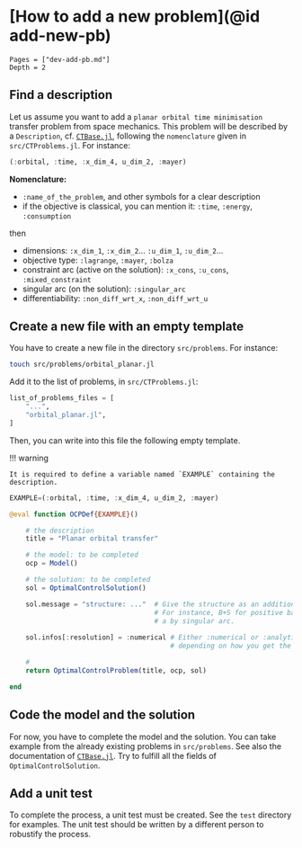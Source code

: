 # [How to add a new problem](@id add-new-pb)

```@contents
Pages = ["dev-add-pb.md"]
Depth = 2
```

## Find a description

Let us assume you want to add a `planar orbital time minimisation` transfer problem from space mechanics. 
This problem will be described by a `Description`, cf. [`CTBase.jl`](https://github.com/control-toolbox/CTBase.jl),
following the `nomenclature` given in `src/CTProblems.jl`. For instance:

```julia
(:orbital, :time, :x_dim_4, u_dim_2, :mayer)
```

**Nomenclature:**

- `:name_of_the_problem`, and other symbols for a clear description
- if the objective is classical, you can mention it: `:time`, `:energy`, `:consumption`

then

- dimensions: `:x_dim_1`, `:x_dim_2`... `:u_dim_1`, `:u_dim_2`...
- objective type: `:lagrange`, `:mayer`, `:bolza`
- constraint arc (active on the solution): `:x_cons`, `:u_cons`, `:mixed_constraint`
- singular arc (on the solution): `:singular_arc`
- differentiability: `:non_diff_wrt_x`, `:non_diff_wrt_u`

## Create a new file with an empty template

You have to create a new file in the directory `src/problems`. For instance:

```bash
touch src/problems/orbital_planar.jl
```

Add it to the list of problems, in `src/CTProblems.jl`:

```julia
list_of_problems_files = [
    "...",
    "orbital_planar.jl",
]
```

Then, you can write into this file the following empty template.

!!! warning

    It is required to define a variable named `EXAMPLE` containing the description.

```julia
EXAMPLE=(:orbital, :time, :x_dim_4, u_dim_2, :mayer)

@eval function OCPDef{EXAMPLE}()

    # the description
    title = "Planar orbital transfer"

    # the model: to be completed
    ocp = Model()

    # the solution: to be completed
    sol = OptimalControlSolution()

    sol.message = "structure: ..."  # Give the structure as an additional info. 
                                    # For instance, B+S for positive bang followed
                                    # a by singular arc.
                                    
    sol.infos[:resolution] = :numerical # Either :numerical or :analytical
                                        # depending on how you get the solution

    #
    return OptimalControlProblem(title, ocp, sol)

end
```

## Code the model and the solution

For now, you have to complete the model and the solution. You can take example from the already existing problems in `src/problems`. See also the documentation of [`CTBase.jl`](https://github.com/control-toolbox/CTBase.jl). Try to fulfill all the fields of `OptimalControlSolution`.

## Add a unit test

To complete the process, a unit test must be created. See the `test` directory for examples. The unit test should be written by a different person to robustify the process.
